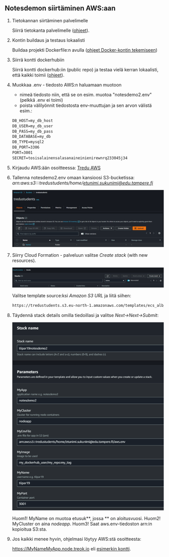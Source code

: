 ## Notesdemon siirtäminen AWS:aan

1. Tietokannan siirtäminen palvelimelle

    Siirrä tietokanta palvelimelle ([ohjeet](./knex-migrations-cpanel.html)).

2. Kontin buildaus ja testaus lokaalisti 

    Buildaa projekti Dockerfile:n avulla ([ohjeet Docker-kontin tekemiseen](../../docker/notesdemofull.html))

3. Siirrä kontti dockerhubiin 

    Siirrä kontti dockerhub:iin (public repo) ja testaa vielä kerran lokaalisti, että kaikki toimii ([ohjeet](../dockerhub/container-deployment.html)). 

4. Muokkaa .env - tiedosto AWS:n haluamaan muotoon
    - nimeä tiedosto niin, että se on esim. muotoa "notesdemo2.env" (pelkkä .env ei toimi)
    - poista välilyönnit tiedostosta env-muuttujan ja sen arvon välistä esim.:

    ```cmd
    DB_HOST=my_db_host
    DB_USER=my_db_user
    DB_PASS=my_db_pass
    DB_DATABASE=my_db
    DB_TYPE=mysql2
    DB_PORT=3306
    PORT=3001
    SECRET=tosisalainensalasanaineinienirewnrq233045j34
    ```
5. Kirjaudu AWS:ään osoitteessa: [Tredu AWS](https://toinenaste.awsapps.com/start#/)

6. Tallenna notesdemo2.env omaan kansioosi S3-bucketissa: *arn:aws:s3:::tredustudents/home/etunimi.sukunimi@edu.tampere.fi*

    ![AWS S3](../img/aws_s3.png)

7. Siirry Cloud Formation - palveluun valitse *Create stack* (with new resources).

    ![AWS cloudformation](../img/aws_cloudformation_create.png)

    Valitse template source:ksi *Amazon S3 URL* ja liitä siihen: 

    ```cmd
    https://tredustudents.s3.eu-north-1.amazonaws.com/templates/ecs_alb_fullstack_student_2.3_SSO.yml
    ```

8. Täydennä stack details omilla tiedoillasi ja valitse *Next->Next->Submit*:

    ![AWS stack details](../img/aws_stack_details.png)

    Huom1! MyName on muotoa etusuk**, jossa ** on aloitusvuosi.
    Huom2! MyCluster on aina *nodeapp*.
    Huom3! Saat aws.env-tiedoston arn:in kopioitua S3:sta.

9. Jos kaikki menee hyvin, ohjelmasi löytyy AWS:stä osoitteesta:

    https://MyNameMyApp.node.treok.io eli [esimerkin kontti](https://tiipar19notesdemo2.node.treok.io/).









